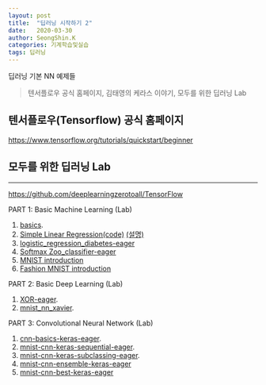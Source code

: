 ```yaml
---
layout: post
title:  "딥러닝 시작하기 2"
date:   2020-03-30
author: SeongShin.K
categories: 기계학습및실습
tags: 딥러닝
---
```


 딥러닝 기본 NN 예제들  


> 텐서플로우 공식 홈페이지, 김태영의 케라스 이야기, 모두를 위한 딥러닝 Lab 

## 텐서플로우(Tensorflow) 공식 홈페이지

https://www.tensorflow.org/tutorials/quickstart/beginner
 
## 모두를 위한 딥러닝 Lab
---
https://github.com/deeplearningzerotoall/TensorFlow

PART 1: Basic Machine Learning (Lab)

1. [basics](https://github.com/deeplearningzerotoall/TensorFlow/blob/master/lab-01-basics.ipynb).<br>
2. [Simple Linear Regression(code)](https://github.com/deeplearningzerotoall/TensorFlow/blob/master/lab-02-1-Simple-Linear-Regression-eager.ipynb)
    <source src="assets/zoom_0.mp4" type="video/mp4">
   [(설명)](https://github.com/kss0222/kss0222.github.io/blob/master/assets/zoom_0.mp4)
3. [logistic_regression_diabetes-eager](https://github.com/deeplearningzerotoall/TensorFlow/blob/master/lab-05-2-logistic_regression_diabetes-eager.ipynb)<br>
4. [Softmax Zoo_classifier-eager](https://github.com/deeplearningzerotoall/TensorFlow/blob/master/lab-06-2-softmax_zoo_classifier-eager.ipynb)
5. [MNIST introduction](https://github.com/deeplearningzerotoall/TensorFlow/blob/master/lab-07-4-mnist_introduction.ipynb)
6. [Fashion MNIST introduction](https://github.com/deeplearningzerotoall/TensorFlow/blob/master/lab-07-5-fashion-mnist_introduction.ipynb)

PART 2: Basic Deep Learning (Lab)

1. [XOR-eager](https://github.com/deeplearningzerotoall/TensorFlow/blob/master/lab-09-1-XOR-eager.ipynb).
2. [mnist_nn_xavier](https://github.com/deeplearningzerotoall/TensorFlow/blob/master/lab-10-2-1-mnist_nn_xavier.ipynb).

PART 3: Convolutional Neural Network (Lab) 

1. [cnn-basics-keras-eager](https://github.com/deeplearningzerotoall/TensorFlow/blob/master/lab-11-0-cnn-basics-keras-eager.ipynb).
2. [mnist-cnn-keras-sequential-eager](https://github.com/deeplearningzerotoall/TensorFlow/blob/master/lab-11-1-mnist-cnn-keras-sequential-eager.ipynb).
3. [mnist-cnn-keras-subclassing-eager](https://github.com/deeplearningzerotoall/TensorFlow/blob/master/lab-11-3-mnist-cnn-keras-subclassing-eager.ipynb).
4. [mnist-cnn-ensemble-keras-eager](https://github.com/deeplearningzerotoall/TensorFlow/blob/master/lab-11-4-mnist-cnn-ensemble-keras-eager.ipynb)
5. [mnist-cnn-best-keras-eager](https://github.com/deeplearningzerotoall/TensorFlow/blob/master/lab-11-5-mnist-cnn-best-keras-eager.ipynb)




  
